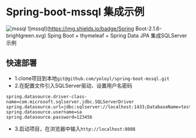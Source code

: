 # Spring-boot-mssql 集成示例

![mssql](https://img.shields.io/badge/SQLServer-2008R2-brightgreen.svg)
![mssql](https://img.shields.io/badge/Spring Boot-2.1.6-brightgreen.svg)
Sping Boot + thymeleaf + Spring Data JPA 集成SQLServer示例
## 快速部署
* 1.clone项目到本地`git@github.com/yoloyl/spring-boot-mssql.git`
* 2.在配置文件引入SQLServer驱动、设置用户名密码
```
spring.datasource.driver-class-name=com.microsoft.sqlserver.jdbc.SQLServerDriver
spring.datasource.url=jdbc:sqlserver://localhost:1433;DatabaseName=test
spring.datasource.username=sa
spring.datasource.password=123456
```
* 3.启动项目，在浏览器中输入`http://localhost:8088`
